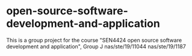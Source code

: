 # open-source-software-development-and-application
This is a group project for the course "SEN4424 open source software development and application", Group J
nas/ste/19/11044
nas/ste/19/1187
